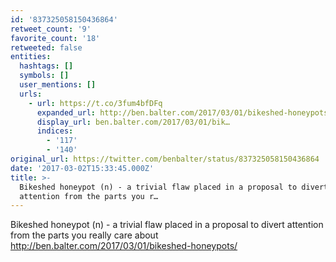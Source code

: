 ```yaml
---
id: '837325058150436864'
retweet_count: '9'
favorite_count: '18'
retweeted: false
entities:
  hashtags: []
  symbols: []
  user_mentions: []
  urls:
    - url: https://t.co/3fum4bfDFq
      expanded_url: http://ben.balter.com/2017/03/01/bikeshed-honeypots/
      display_url: ben.balter.com/2017/03/01/bik…
      indices:
        - '117'
        - '140'
original_url: https://twitter.com/benbalter/status/837325058150436864
date: '2017-03-02T15:33:45.000Z'
title: >-
  Bikeshed honeypot (n) - a trivial flaw placed in a proposal to divert
  attention from the parts you r…
---
```


Bikeshed honeypot (n) - a trivial flaw placed in a proposal to divert attention from the parts you really care about http://ben.balter.com/2017/03/01/bikeshed-honeypots/